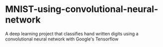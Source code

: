 # MNIST-using-convolutional-neural-network

A deep learning project that classifies hand written digits using a convolutional neural network with Google's Tensorflow

